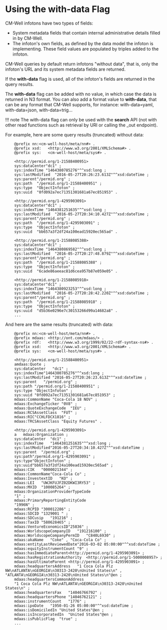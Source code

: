 # Using the with-data Flag

CM-Well infotons have two types of fields:

* System metadata fields that contain internal administrative details filled in by CM-Well.
* The infoton's own fields, as defined by the data model the infoton is implementing. These field values are populated by triples added to the infoton.

CM-Well queries by default return infotons "without data", that is, only the infoton's URL and its system metadata fields are returned.

If the **with-data** flag is used, all of the infoton's fields are returned in the query results.

The **with-data** flag can be added with no value, in which case the data is returned in N3 format. You can also add a format value to **with-data**, that can be any format that CM-Well supports, for instance: with-data=yaml, with-data=json, with-data=trig...

!!! note
	The with-data flag can only be used with the **search** API (not with other read functions such as retrieval by URI or calling the _out endpoint).

For example, here are some query results (truncated) without data:

```
    @prefix nn:<cm-well-host/meta/nn#> .
    @prefix xsd:   <http://www.w3.org/2001/XMLSchema#> .
    @prefix sys:   <cm-well-host/meta/sys#> .
    
    <http://permid.org/1-21588400951>
    sys:dataCenter"dc1" ;
    sys:indexTime "1464380785276"^^xsd:long ;
    sys:lastModified  "2016-05-27T20:26:23.613Z"^^xsd:dateTime ;
    sys:parent"/permid.org" ;
    sys:path  "/permid.org/1-21588400951" ;
    sys:type  "ObjectInfoton" ;
    sys:uuid  "0fd092a7ec71351301681a67ec851953" .
    
    <http://permid.org/1-4295903091>
    sys:dataCenter"dc1" ;
    sys:indexTime "1464381251635"^^xsd:long ;
    sys:lastModified  "2016-05-27T20:34:10.427Z"^^xsd:dateTime ;
    sys:parent"/permid.org" ;
    sys:path  "/permid.org/1-4295903091" ;
    sys:type  "ObjectInfoton" ;
    sys:uuid  "bb657a3f2df24a100ead15920ec565ad" .
    
    <http://permid.org/1-21588085388>
    sys:dataCenter"dc1" ;
    sys:indexTime "1464380869582"^^xsd:long ;
    sys:lastModified  "2016-05-27T20:27:48.879Z"^^xsd:dateTime ;
    sys:parent"/permid.org" ;
    sys:path  "/permid.org/1-21588085388" ;
    sys:type  "ObjectInfoton" ;
    sys:uuid  "6cade86aeeac81d6cea957b87e059e05" .
    
    <http://permid.org/1-21588085918>
    sys:dataCenter"dc1" ;
    sys:indexTime "1464380923253"^^xsd:long ;
    sys:lastModified  "2016-05-27T20:28:42.220Z"^^xsd:dateTime ;
    sys:parent"/permid.org" ;
    sys:path  "/permid.org/1-21588085918" ;
    sys:type  "ObjectInfoton" ;
    sys:uuid  "d5b36e0296e7c30153266d99a14682a8" .
    ...
```

And here are the same results (truncated) with data:

```
    @prefix nn:<cm-well-host/meta/nn#> .
    @prefix mdaas: <http://ont.com/mdaas/> .
    @prefix rdf:   <http://www.w3.org/1999/02/22-rdf-syntax-ns#> .
    @prefix xsd:   <http://www.w3.org/2001/XMLSchema#> .
    @prefix sys:   <cm-well-host/meta/sys#> .
    
    <http://permid.org/1-21588400951>
    amdaas:Quote ;
    sys:dataCenter   "dc1" ;
    sys:indexTime"1464380785276"^^xsd:long ;
    sys:lastModified "2016-05-27T20:26:23.613Z"^^xsd:dateTime ;
    sys:parent   "/permid.org" ;
    sys:path "/permid.org/1-21588400951" ;
    sys:type "ObjectInfoton" ;
    sys:uuid "0fd092a7ec71351301681a67ec851953" ;
    mdaas:CommonName "Coca-Cola 18 NOV" ;
    mdaas:ExchangeTicker "0V8" ;
    mdaas:QuoteExchangeCode  "IEU" ;
    mdaas:RCSAssetClass  "FUT" ;
    mdaas:RIC"CCHLFDCX1816" ;
    mdaas:TRCSAssetClass "Equity Futures" .
    
    <http://permid.org/1-4295903091>
    a   mdaas:Organization ;
    sys:dataCenter  "dc1" ;
    sys:indexTime   "1464381251635"^^xsd:long ;
    sys:lastModified"2016-05-27T20:34:10.427Z"^^xsd:dateTime ;
    sys:parent  "/permid.org" ;
    sys:path"/permid.org/1-4295903091" ;
    sys:type"ObjectInfoton" ;
    sys:uuid"bb657a3f2df24a100ead15920ec565ad" ;
    mdaas:CIK   "0000021344" ;
    mdaas:CommonName"Coca-Cola Co" ;
    mdaas:InvestextID   "KO" ;
    mdaas:LEI   "UWJKFUJFZ02DKWI3RY53" ;
    mdaas:MXID  "100085264" ;
    mdaas:OrganizationProviderTypeCode
    "1" ;
    mdaas:PrimaryReportingEntityCode
    "1996N" ;
    mdaas:RCPID "300012286" ;
    mdaas:SDCID "1329001 " ;
    mdaas:SDCusip   "191216" ;
    mdaas:TaxID "580628465" ;
    mdaas:VentureEconomicsID"25836" ;
    mdaas:WorldscopeCompanyID   "191216100" ;
    mdaas:WorldscopeCompanyPermID   "C840L6930" ;
    mdaas:akaName   "Coke" , "Coca-Cola Co" ;
    mdaas:entityLastReviewedDate"2016-03-02 05:00:00"^^xsd:dateTime ;
    mdaas:equityInstrumentCount "9" ;
    mdaas:hasImmediateParent<http://permid.org/1-4295903091> ;
    mdaas:hasRegistrationAuthority  <http://permid.org/1-5000008957> ;
    mdaas:hasUltimateParent <http://permid.org/1-4295903091> ;
    mdaas:headquartersAddress   "1 Coca Cola Plz NW\nATLANTA\nGEORGIA\n30313-2420\nUnited States\n" , "ATLANTA\nGEORGIA\n30313-2420\nUnited States\n"@en ;
    mdaas:headquartersCommonAddress
    "1 Coca Cola Plz NW\nATLANTA\nGEORGIA\n30313-2420\nUnited States\n" ;
    mdaas:headquartersFax   "14046766792" ;
    mdaas:headquartersPhone "14046762121" ;
    mdaas:instrumentCount   "1776" ;
    mdaas:ipoDate   "1950-01-26 05:00:00"^^xsd:dateTime ;
    mdaas:isDomiciledIn "United States"@en ;
    mdaas:isIncorporatedIn  "United States"@en ;
    mdaas:isPublicFlag  "true" ;
    ...
```
